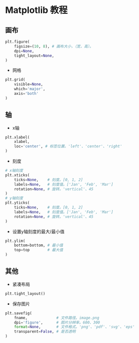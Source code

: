 # Matplotlib 教程


<!--more-->

## 画布

```python
plt.figure(
    figsize=(10, 8), # 画布大小，（宽，高）。
    dpi=None,
    tight_layout=None,
)
```

- 网格

```python
plt.grid(
    visible=None,
    which='major',
    axis='both'
)
```

## 轴

- x轴

```python
plt.xlabel(
    xlabel,
    loc='center', # 标签位置。'left'、'center'、'right'
)
```

- 刻度

```python
# x轴刻度
plt.xticks(
    ticks=None,    # 刻度。[0, 1, 2]
    labels=None,   # 刻度值。['Jan', 'Feb', 'Mar']
    rotation=None, # 旋转。'vertical'、45
)
# y轴刻度
plt.yticks(
    ticks=None,    # 刻度。[0, 1, 2]
    labels=None,   # 刻度值。['Jan', 'Feb', 'Mar']
    rotation=None, # 旋转。'vertical'、45
)
```

- 设置y轴刻度的最大/最小值

```python
plt.ylim(
    bottom=bottom, # 最小值
    top=top        # 最大值
)
```

## 其他

- 紧凑布局

```python
plt.tight_layout()
```

- 保存图片

```python
plt.savefig(
    fname,             # 文件路径。image.png
    dpi='figure',      # 图片分辨率。600、300
    format=None,       # 文件格式。'png'、'pdf'、'svg'、'eps'
    transparent=False, # 是否透明
)
```

